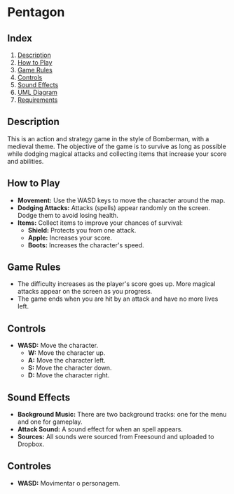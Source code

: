 # Pentagon

## Index
1. [Description](#description)
2. [How to Play](#how-to-play)
3. [Game Rules](#game-rules)
4. [Controls](#controls)
5. [Sound Effects](#sound-effects)
6. [UML Diagram](#uml-diagram)
7. [Requirements](#requirements)

## Description

This is an action and strategy game in the style of Bomberman, with a medieval theme. The objective of the game is to survive as long as possible while dodging magical attacks and collecting items that increase your score and abilities.

## How to Play

- **Movement:** Use the WASD keys to move the character around the map.
- **Dodging Attacks:** Attacks (spells) appear randomly on the screen. Dodge them to avoid losing health.
- **Items:** Collect items to improve your chances of survival:
  - **Shield:** Protects you from one attack.
  - **Apple:** Increases your score.
  - **Boots:** Increases the character's speed.

## Game Rules

- The difficulty increases as the player's score goes up. More magical attacks appear on the screen as you progress.
- The game ends when you are hit by an attack and have no more lives left.

## Controls

- **WASD:** Move the character.
  - **W:** Move the character up.
  - **A:** Move the character left.
  - **S:** Move the character down.
  - **D:** Move the character right.

## Sound Effects

- **Background Music:** There are two background tracks: one for the menu and one for gameplay.
- **Attack Sound:** A sound effect for when an spell appears.
- **Sources:** All sounds were sourced from Freesound and uploaded to Dropbox.

## Controles

- **WASD:** Movimentar o personagem.

